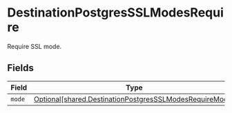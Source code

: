 # DestinationPostgresSSLModesRequire

Require SSL mode.


## Fields

| Field                                                                                                                        | Type                                                                                                                         | Required                                                                                                                     | Description                                                                                                                  |
| ---------------------------------------------------------------------------------------------------------------------------- | ---------------------------------------------------------------------------------------------------------------------------- | ---------------------------------------------------------------------------------------------------------------------------- | ---------------------------------------------------------------------------------------------------------------------------- |
| `mode`                                                                                                                       | [Optional[shared.DestinationPostgresSSLModesRequireMode]](undefined/models/shared/destinationpostgressslmodesrequiremode.md) | :heavy_minus_sign:                                                                                                           | N/A                                                                                                                          |